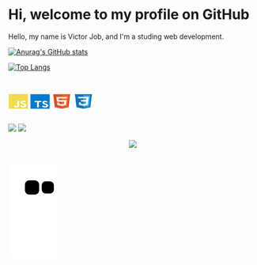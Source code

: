 # Hi, welcome to my profile on GitHub 

Hello, my name is Victor Job, and I'm a studing web development.


[![Anurag's GitHub stats](https://github-readme-stats.vercel.app/api?username=victorjobs&show_icons=true&theme=dark)](https://github.com/victorjobs/github-readme-stats)

[![Top Langs](https://github-readme-stats.vercel.app/api/top-langs/?username=victorjobs&layout=compact&theme=dark)](https://github.com/victorjobs/github-readme-stats)

##

<div style="display: inline_block"><br>
  <img align="center" alt="Job-Js" height="30" width="40" src="https://raw.githubusercontent.com/devicons/devicon/master/icons/javascript/javascript-plain.svg">
  <img align="center" alt="Job-Ts" height="30" width="40" src="https://raw.githubusercontent.com/devicons/devicon/master/icons/typescript/typescript-plain.svg">
  <img align="center" alt="Job-HTML" height="30" width="40" src="https://raw.githubusercontent.com/devicons/devicon/master/icons/html5/html5-original.svg">
  <img align="center" alt="Job-CSS" height="30" width="40" src="https://raw.githubusercontent.com/devicons/devicon/master/icons/css3/css3-original.svg">
</div>

##

<div>
  <a href="https://www.linkedin.com/in/victor-job-2017b01ab/" target="_blank"><img alingn="center" src="https://img.shields.io/badge/-LinkedIn-%230077B5?style=for-the-badge&logo=linkedin&logoColor=white" target="_blank"></a>
  <a href="https://instagram.com/victor_job" target="_blank"><img alingn="center" src="https://img.shields.io/badge/-Instagram-%23E4405F?style=for-the-badge&logo=instagram&logoColor=white" target="_blank"></a>
</div>
<p align="center">   <img alingn="center" src="https://profile-counter.glitch.me/Victorjobs/count.svg" /></p>

##
 
 ![snake gif](https://github.com/VictorJobs/VictorJobs/blob/output/github-contribution-grid-snake.svg)
